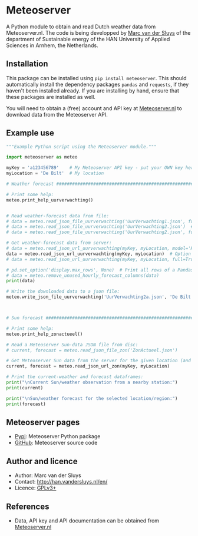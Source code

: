 # Meteoserver #

A Python module to obtain and read Dutch weather data from Meteoserver.nl.  The code is being developped by
[Marc van der Sluys](http://han.vandersluys.nl/en/) of the department of Sustainable energy of the HAN
University of Applied Sciences in Arnhem, the Netherlands.


## Installation ##

This package can be installed using `pip install meteoserver`.  This should automatically install the
dependency packages `pandas` and `requests`, if they haven't been installed already.  If you are installing by
hand, ensure that these packages are installed as well.

You will need to obtain a (free) account and API key at [Meteoserver.nl](https://meteoserver.nl/) to download
data from the Meteoserver API.


## Example use ##

```python
"""Example Python script using the Meteoserver module."""

import meteoserver as meteo

myKey = 'a123456789'    # My Meteoserver API key - put your OWN key here!
myLocation = 'De Bilt'  # My location

# Weather forecast #################################################################################

# Print some help:
meteo.print_help_uurverwachting()


# Read weather-forecast data from file:
# data = meteo.read_json_file_uurverwachting('UurVerwachting1.json', full=True)  # Option 1: HARMONIE/HiRLAM (48 (42?) hours)
# data = meteo.read_json_file_uurverwachting('UurVerwachting2.json')  # Option 2: GFS (4/10 days)
# data = meteo.read_json_file_uurverwachting('UurVerwachting2.json', full=True)  # Option 2, with ALL columns

# Get weather-forecast data from server:
# data = meteo.read_json_url_uurverwachting(myKey, myLocation, model='HARMONIE')  # Option 1: HARMONIE/HiRLAM
data = meteo.read_json_url_uurverwachting(myKey, myLocation)  # Option 2 (default): GFS
# data = meteo.read_json_url_uurverwachting(myKey, myLocation, full=True)  # Option 2, with ALL columns

# pd.set_option('display.max_rows', None)  # Print all rows of a Pandas dataframe
# data = meteo.remove_unused_hourly_forecast_columns(data)
print(data)

# Write the downloaded data to a json file:
meteo.write_json_file_uurverwachting('UurVerwachting2a.json', 'De Bilt', data)



# Sun forecast #####################################################################################

# Print some help:
meteo.print_help_zonactueel()

# Read a Meteoserver Sun-data JSON file from disc:
# current, forecast = meteo.read_json_file_zon('ZonActueel.json')

# Get Meteoserver Sun data from the server for the given location (and key):
current, forecast = meteo.read_json_url_zon(myKey, myLocation)

# Print the current-weather and forecast dataframes:
print("\nCurrent Sun/weather observation from a nearby station:")
print(current)

print("\nSun/weather forecast for the selected location/region:")
print(forecast)

```

## Meteoserver pages ##

* [Pypi](https://pypi.org/project/meteoserver/): Meteoserver Python package
* [GitHub](https://github.com/MarcvdSluys/Meteoserver): Meteoserver source code


## Author and licence ##

* Author: Marc van der Sluys
* Contact: http://han.vandersluys.nl/en/
* Licence: [GPLv3+](https://www.gnu.org/licenses/gpl.html)


## References ##

* Data, API key and API documentation can be obtained from [Meteoserver.nl](https://meteoserver.nl/)
